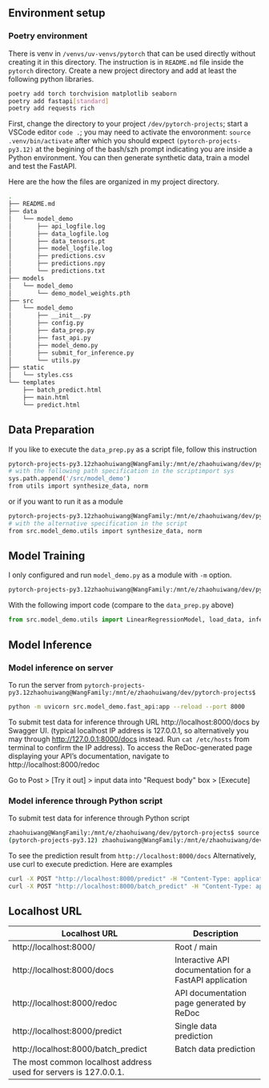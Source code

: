 




## Environment setup
### Poetry environment
There is venv in `/venvs/uv-venvs/pytorch` that can be used directly without creating it in this directory. The instruction is in `README.md` file inside the `pytorch` directory.
Create a new project directory and add at least the following python libraries.
```Bash
poetry add torch torchvision matplotlib seaborn 
poetry add fastapi[standard]
poetry add requests rich
```

First, change the directory to your project `/dev/pytorch-projects`; start a VSCode  editor `code .`; you may need to activate the envoronment: `source .venv/bin/activate` after which you should expect `(pytorch-projects-py3.12)` at the begining of the bash/szh prompt indicating you are inside a Python environment. 
You can then generate synthetic data, train a model and test the FastAPI.

Here are the how the files are organized in my project directory.
```Bash
.
├── README.md
├── data
│   └── model_demo
│       ├── api_logfile.log
│       ├── data_logfile.log
│       ├── data_tensors.pt
│       ├── model_logfile.log
│       ├── predictions.csv
│       ├── predictions.npy
│       └── predictions.txt
├── models
│   └── model_demo
│       └── demo_model_weights.pth
├── src
│   └── model_demo
│       ├── __init__.py
│       ├── config.py
│       ├── data_prep.py
│       ├── fast_api.py
│       ├── model_demo.py
│       ├── submit_for_inference.py
│       └── utils.py
├── static
│   └── styles.css
└── templates
    ├── batch_predict.html
    ├── main.html
    └── predict.html
```

## Data Preparation
If you like to execute the `data_prep.py` as a script file, follow this instruction
```Bash
pytorch-projects-py3.12zhaohuiwang@WangFamily:/mnt/e/zhaohuiwang/dev/pytorch-projects$ python  src/model_demo/data_prep.py
# with the following path specification in the scriptimport sys
sys.path.append('/src/model_demo')
from utils import synthesize_data, norm
```
or if you want to run it as a module
```Bash
pytorch-projects-py3.12zhaohuiwang@WangFamily:/mnt/e/zhaohuiwang/dev/pytorch-projects$ python -m src.model_demo.data_prep
# with the alternative specification in the script
from src.model_demo.utils import synthesize_data, norm
```
## Model Training
I only configured and run `model_demo.py` as a module with `-m` option. 
```Bash
pytorch-projects-py3.12zhaohuiwang@WangFamily:/mnt/e/zhaohuiwang/dev/pytorch-projects$ python -m src.model_demo.model_demo
```
With the following import code (compare to the `data_prep.py` above)
```python
from src.model_demo.utils import LinearRegressionModel, load_data, infer_evaluate_model
```

## Model Inference
### Model inference on server
To run the server from `pytorch-projects-py3.12zhaohuiwang@WangFamily:/mnt/e/zhaohuiwang/dev/pytorch-projects$ `

```Bash
python -m uvicorn src.model_demo.fast_api:app --reload --port 8000
```
To submit test data for inference through URL http://localhost:8000/docs by Swagger UI. (typical localhost IP address is 127.0.0.1, so alternatively you may through http://127.0.0.1:8000/docs instead. Run `cat /etc/hosts` from terminal to confirm the IP address). To access the ReDoc-generated page displaying your API’s documentation, navigate to http://localhost:8000/redoc

Go to Post > [Try it out] > input data into "Request body" box > [Execute]

### Model inference through Python script
To submit test data for inference through Python script
```Bash
zhaohuiwang@WangFamily:/mnt/e/zhaohuiwang/dev/pytorch-projects$ source .venv/bin/activate
(pytorch-projects-py3.12) zhaohuiwang@WangFamily:/mnt/e/zhaohuiwang/dev/pytorch-projects$ python src/model_demo/submit_for_inference.py
```

To see the prediction result from `http://localhost:8000/docs`
Alternatively, use curl to execute prediction. Here are examples
```Bash
curl -X POST "http://localhost:8000/predict" -H "Content-Type: application/json" -d '{"feature_X_1": 1.0, "feature_X_2": 2.0}'
curl -X POST "http://localhost:8000/batch_predict" -H "Content-Type: application/json" -d '{"input_data": [[1.0, 2.0], [3.0, 4.0]]}'
```

## Localhost URL
| Localhost URL                 | Description                    | 
| ------------------------------------- | ------------------------------ |
| http://localhost:8000/               | Root / main  | 
| http://localhost:8000/docs           | Interactive API documentation for a FastAPI application | 
| http://localhost:8000/redoc          | API documentation page generated by ReDoc | 
| http://localhost:8000/predict        | Single data prediction | 
| http://localhost:8000/batch_predict  | Batch data prediction | 
| The most common localhost address used for servers is 127.0.0.1. | 
